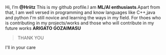 Hi, I’m **@Hriitz**
This is my github profile.I am **ML/AI enthusiasts**.Apart from that, I am well versed in programming and know languages like C++,java and python
I'm still novice and learning the ways in my field.
For thoes who is contributing in my projects/works and those who will contribute in my future works
**ARIGATO GOZAIMASU**
>THANK YOU



I'll in your care
